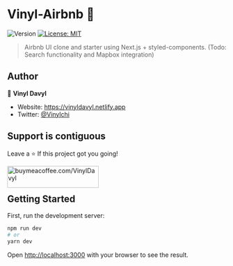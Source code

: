 # Vinyl-Airbnb 👋

<p>
  <img alt="Version" src="https://img.shields.io/badge/version-0.1.0-blue.svg?cacheSeconds=2592000" />
  <a href="#" target="_blank">
    <img alt="License: MIT" src="https://img.shields.io/badge/License-MIT-yellow.svg" />
  </a>
</p>

> Airbnb UI clone and starter using Next.js + styled-components. (Todo: Search functionality and Mapbox integration)

<!--### ✨ [Live Demo](https://airbnb-ish.vercel.app)-->

## Author

👤 **Vinyl Davyl**

- Website: https://vinyldavyl.netlify.app
- Twitter: [@Vinylchi](https://twitter.com/Vinylchi)

## Support is contiguous 

Leave a ⭐️ If this project got you going!
<p>
  <a href="https://www.buymeacoffee.com/VinylDavyl" target="_blank"> <img align="left" src="https://cdn.buymeacoffee.com/buttons/v2/default-yellow.png" height="50" width="210" alt="buymeacoffee.com/VinylDavyl" /></a>
</p>
<br /><br />

## Getting Started

First, run the development server:

```bash
npm run dev
# or
yarn dev
```

Open [http://localhost:3000](http://localhost:3000) with your browser to see the result.
